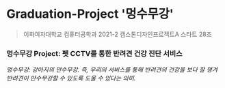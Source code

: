 # Graduation-Project '멍수무강'
> 이화여자대학교 컴퓨터공학과 2021-2 캡스톤디자인프로젝트A 스타트 28조

### 멍수무강 Project: 펫 CCTV를 통한 반려견 건강 진단 서비스
*멍수무강: 강아지의 만수무강. 즉, 우리의 서비스를 통해 반려견의 건강을 보다 잘 챙겨 반려견이 만수무강할 수 있도록 도울 수 있다는 의미.*

